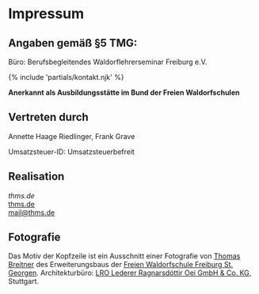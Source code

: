 # Impressum

## Angaben gemäß §5 TMG:

Büro: Berufsbegleitendes Waldorflehrerseminar Freiburg e.V.  

{% include 'partials/kontakt.njk' %}


**Anerkannt als Ausbildungsstätte im Bund der Freien Waldorfschulen**

## Vertreten durch

Annette Haage Riedlinger, Frank Grave

Umsatzsteuer-ID: Umsatzsteuerbefreit

## Realisation

*thms.de*  
[thms.de](https://thms.de)  
[mail@thms.de](mailto:mail@thms.de)  

## Fotografie

Das Motiv der Kopfzeile ist ein Ausschnitt einer Fotografie von [Thomas Breitner](https://thms.de) des Erweiterungsbaus der [Freien Waldorfschule Freiburg St. Georgen](http://www.waldorfschule-st-georgen.de/). Architekturbüro: [LRO Lederer Ragnarsdóttir Oei GmbH & Co. KG](http://www.archlro.de/), Stuttgart. 
